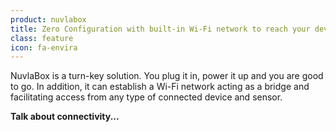 ```yaml
---
product: nuvlabox
title: Zero Configuration with built-in Wi-Fi network to reach your devices
class: feature
icon: fa-envira
---
```


NuvlaBox is a turn-key solution. You plug it in, power it up and you are good to go. In addition, it can establish a Wi-Fi network acting as a bridge and facilitating access from any type of connected device and sensor.

**Talk about connectivity...**
